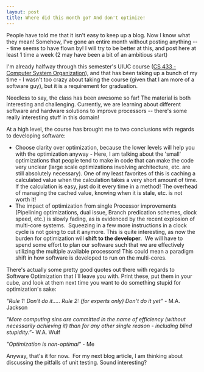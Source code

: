 ```yaml
---
layout: post
title: Where did this month go? And don't optimize!
---
```

People have told me that it isn't easy to keep up a blog. Now I know what they mean! Somehow, I've gone an entire month without posting anything --- time seems to have flown by! I will try to be better at this, and post here at least 1 time a week (2 may have been a bit of an ambitious start)

I'm already halfway through this semester's UIUC course ([CS 433 - Computer System Organization](http://www.cs.uiuc.edu/class/sp09/cs433/)), and that has been taking up a bunch of my time - I wasn't too crazy about taking the course (given that I am more of a software guy), but it is a requirement for graduation.

Needless to say, the class has been awesome so far! The material is both interesting and challenging. Currently, we are learning about different software and hardware solutions to improve processors -- there's some really interesting stuff in this domain!

At a high level, the course has brought me to two conclusions with regards to developing software:
* Choose clarity over optimization, because the lower levels will help you with the optimization anyway - Here, I am talking about the 'small' optimizations that people tend to make in code that can make the code very unclear (large scale optimizations involving architecture, etc. are still absolutely necessary). One of my least favorites of this is caching a calculated value when the calculation takes a very short amount of time. If the calculation is easy, just do it every time in a method! The overhead of managing the cached value, knowing when it is stale, etc. is not worth it!
* The impact of optimization from single Processor improvements (Pipelining optimizations, dual issue, Branch predication schemes, clock speed, etc.) is slowly fading, as is evidenced by the recent explosion of multi-core systems.  Squeezing in a few more instructions in a clock cycle is not going to cut it anymore. This is quite interesting, as now the burden for optimization will __shift to the developer__.  We will have to spend some effort to plan our software such that we are effectively utilizing the multiple available processors! This could mean a paradigm shift in how software is developed to run on the multi-cores.

There's actually some pretty good quotes out there with regards to Software Optimization that I'll leave you with. Print these, put them in your cube, and look at them next time you want to do something stupid for optimization's sake:

*"Rule 1: Don't do it..... Rule 2: (for experts only) Don't do it yet"* - M.A. Jackson

*"More computing sins are committed in the name of efficiency (without necessarily achieving it) than for any other single reason - including blind stupidity.”*- W.A. Wulf  

*"Optimization is non-optimal"* - Me

Anyway, that's it for now.  For my next blog article, I am thinking about discussing the pitfalls of unit testing. Sound interesting?
